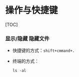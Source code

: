 # 操作与快捷键

[TOC]

### 显示/隐藏 隐藏文件

- 快捷键的方式：`shift+cmmand+.`

- 终端的方式：

  ```shell
  ls -al
  ```

  

